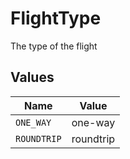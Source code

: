 # FlightType

The type of the flight


## Values

| Name        | Value       |
| ----------- | ----------- |
| `ONE_WAY`   | one-way     |
| `ROUNDTRIP` | roundtrip   |
